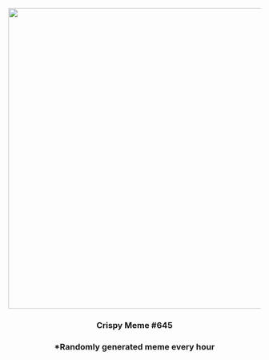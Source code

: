 <p align="center">
        <img src="https://i.redd.it/1ddgqylje7w81.jpg" width="600" height="600">
        </p>
        <h3 align="center">Crispy Meme #645</h3>
        <h3 align="center">*Randomly generated meme every hour</h3>
    